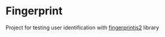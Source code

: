 # Fingerprint

Project for testing user identification with [fingerprintjs2](https://github.com/Valve/fingerprintjs2) library
